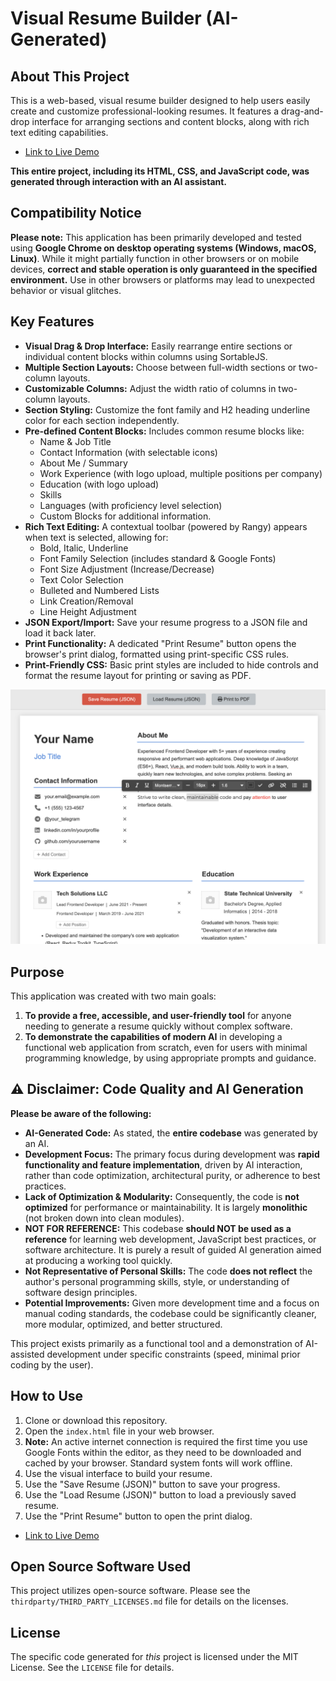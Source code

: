 # Visual Resume Builder (AI-Generated)

## About This Project

This is a web-based, visual resume builder designed to help users easily create and customize professional-looking resumes. It features a drag-and-drop interface for arranging sections and content blocks, along with rich text editing capabilities.

*   [Link to Live Demo](https://armmurr.github.io/OfflineResumeBuilder/)

**This entire project, including its HTML, CSS, and JavaScript code, was generated through interaction with an AI assistant.**

## Compatibility Notice

**Please note:** This application has been primarily developed and tested using **Google Chrome on desktop operating systems (Windows, macOS, Linux)**. While it might partially function in other browsers or on mobile devices, **correct and stable operation is only guaranteed in the specified environment.** Use in other browsers or platforms may lead to unexpected behavior or visual glitches.

## Key Features

*   **Visual Drag & Drop Interface:** Easily rearrange entire sections or individual content blocks within columns using SortableJS.
*   **Multiple Section Layouts:** Choose between full-width sections or two-column layouts.
*   **Customizable Columns:** Adjust the width ratio of columns in two-column layouts.
*   **Section Styling:** Customize the font family and H2 heading underline color for each section independently.
*   **Pre-defined Content Blocks:** Includes common resume blocks like:
    *   Name & Job Title
    *   Contact Information (with selectable icons)
    *   About Me / Summary
    *   Work Experience (with logo upload, multiple positions per company)
    *   Education (with logo upload)
    *   Skills
    *   Languages (with proficiency level selection)
    *   Custom Blocks for additional information.
*   **Rich Text Editing:** A contextual toolbar (powered by Rangy) appears when text is selected, allowing for:
    *   Bold, Italic, Underline
    *   Font Family Selection (includes standard & Google Fonts)
    *   Font Size Adjustment (Increase/Decrease)
    *   Text Color Selection
    *   Bulleted and Numbered Lists
    *   Link Creation/Removal
    *   Line Height Adjustment
*   **JSON Export/Import:** Save your resume progress to a JSON file and load it back later.
*   **Print Functionality:** A dedicated "Print Resume" button opens the browser's print dialog, formatted using print-specific CSS rules.
*   **Print-Friendly CSS:** Basic print styles are included to hide controls and format the resume layout for printing or saving as PDF.


![image](Screenshot.png)

## Purpose

This application was created with two main goals:

1.  **To provide a free, accessible, and user-friendly tool** for anyone needing to generate a resume quickly without complex software.
2.  **To demonstrate the capabilities of modern AI** in developing a functional web application from scratch, even for users with minimal programming knowledge, by using appropriate prompts and guidance.

## ⚠️ Disclaimer: Code Quality and AI Generation

**Please be aware of the following:**

*   **AI-Generated Code:** As stated, the **entire codebase** was generated by an AI.
*   **Development Focus:** The primary focus during development was **rapid functionality and feature implementation**, driven by AI interaction, rather than code optimization, architectural purity, or adherence to best practices.
*   **Lack of Optimization & Modularity:** Consequently, the code is **not optimized** for performance or maintainability. It is largely **monolithic** (not broken down into clean modules).
*   **NOT FOR REFERENCE:** This codebase **should NOT be used as a reference** for learning web development, JavaScript best practices, or software architecture. It is purely a result of guided AI generation aimed at producing a working tool quickly.
*   **Not Representative of Personal Skills:** The code **does not reflect** the author's personal programming skills, style, or understanding of software design principles.
*   **Potential Improvements:** Given more development time and a focus on manual coding standards, the codebase could be significantly cleaner, more modular, optimized, and better structured.

This project exists primarily as a functional tool and a demonstration of AI-assisted development under specific constraints (speed, minimal prior coding by the user).

## How to Use

1.  Clone or download this repository.
2.  Open the `index.html` file in your web browser.
3.  **Note:** An active internet connection is required the first time you use Google Fonts within the editor, as they need to be downloaded and cached by your browser. Standard system fonts will work offline.
4.  Use the visual interface to build your resume.
5.  Use the "Save Resume (JSON)" button to save your progress.
6.  Use the "Load Resume (JSON)" button to load a previously saved resume.
7.  Use the "Print Resume" button to open the print dialog.

*   [Link to Live Demo](https://armmurr.github.io/OfflineResumeBuilder/)

## Open Source Software Used

This project utilizes open-source software. Please see the `thirdparty/THIRD_PARTY_LICENSES.md` file for details on the licenses.

## License

The specific code generated for *this* project is licensed under the MIT License. See the `LICENSE` file for details.